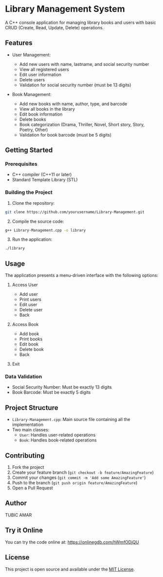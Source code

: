 # Library Management System

A C++ console application for managing library books and users with basic CRUD (Create, Read, Update, Delete) operations.

## Features

- User Management:

  - Add new users with name, lastname, and social security number
  - View all registered users
  - Edit user information
  - Delete users
  - Validation for social security number (must be 13 digits)

- Book Management:
  - Add new books with name, author, type, and barcode
  - View all books in the library
  - Edit book information
  - Delete books
  - Book categorization (Drama, Thriller, Novel, Short story, Story, Poetry, Other)
  - Validation for book barcode (must be 5 digits)

## Getting Started

### Prerequisites

- C++ compiler (C++11 or later)
- Standard Template Library (STL)

### Building the Project

1. Clone the repository:

```bash
git clone https://github.com/yourusername/Library-Management.git
```

2. Compile the source code:

```bash
g++ Library-Management.cpp -o library
```

3. Run the application:

```bash
./library
```

## Usage

The application presents a menu-driven interface with the following options:

1. Access User

   - Add user
   - Print users
   - Edit user
   - Delete user
   - Back

2. Access Book

   - Add book
   - Print books
   - Edit book
   - Delete book
   - Back

3. Exit

### Data Validation

- Social Security Number: Must be exactly 13 digits
- Book Barcode: Must be exactly 5 digits

## Project Structure

- `Library-Management.cpp`: Main source file containing all the implementation
- Two main classes:
  - `User`: Handles user-related operations
  - `Book`: Handles book-related operations

## Contributing

1. Fork the project
2. Create your feature branch (`git checkout -b feature/AmazingFeature`)
3. Commit your changes (`git commit -m 'Add some AmazingFeature'`)
4. Push to the branch (`git push origin feature/AmazingFeature`)
5. Open a Pull Request

## Author

TUBIC AMAR

## Try it Online

You can try the code online at: https://onlinegdb.com/hWmfODjQU

## License

This project is open source and available under the [MIT License](LICENSE).
